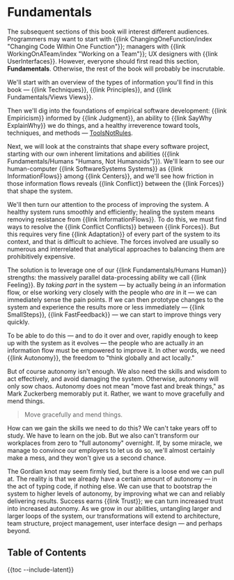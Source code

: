 # Fundamentals

The subsequent sections of this book will interest different audiences. Programmers may want to start with {{link ChangingOneFunction/index "Changing Code Within One Function"}}; managers with {{link WorkingOnATeam/index "Working on a Team"}}; UX designers with {{link UserInterfaces}}. However, everyone should first read this section, **Fundamentals**. Otherwise, the rest of the book will probably be inscrutable.

We'll start with an overview of the types of information you'll find in this book — {{link Techniques}}, {{link Principles}}, and {{link Fundamentals/Views Views}}.

Then we'll dig into the foundations of empirical software development: {{link Empiricism}} informed by {{link Judgment}}, an ability to {{link SayWhy ExplainWhy}} we do things, and a healthy irreverence toward tools, techniques, and methods — [ToolsNotRules](Techniques.html#tools-not-rules).

Next, we will look at the constraints that shape every software project, starting with our own inherent limitations and abilities ({{link Fundamentals/Humans "Humans, Not Humanoids"}}). We'll learn to see our human-computer {{link SoftwareSystems Systems}} as {{link InformationFlows}} among {{link Centers}}, and we'll see how friction in those information flows reveals {{link Conflict}} between the {{link Forces}} that shape the system.

We'll then turn our attention to the process of improving the system. A healthy system runs smoothly and efficiently; healing the system means removing resistance from {{link InformationFlows}}. To do this, we must find ways to resolve the {{link Conflict Conflicts}} between {{link Forces}}. But this requires very fine {{link Adaptation}} of every part of the system to its context, and that is difficult to achieve. The forces involved are usually so numerous and interrelated that analytical approaches to balancing them are prohibitively expensive.

The solution is to leverage one of our {{link Fundamentals/Humans Human}} strengths: the massively parallel data-processing ability we call {{link Feeling}}. By _taking part_ in the system — by actually being _in_ an information flow, or else working very closely with the people who _are_ in it — we can immediately sense the pain points. If we can then prototype changes to the system and experience the results more or less immediately — {{link SmallSteps}}, {{link FastFeedback}} — we can start to improve things very quickly.

To be able to do this — and to do it over and over, rapidly enough to keep up with the system as it evolves — the people who are actually _in_ an information flow must be empowered to improve it. In other words, we need {{link Autonomy}}, the freedom to "think globally and act locally."

But of course autonomy isn't enough. We also need the skills and wisdom to act effectively, and avoid damaging the system. Otherwise, autonomy will only sow chaos. Autonomy does not mean "move fast and break things," as Mark Zuckerberg memorably put it. Rather, we want to move gracefully and mend things.

<blockquote class="pullquote">
<p>Move gracefully and mend things.</p>
</blockquote>

How can we gain the skills we need to do this? We can't take years off to study. We have to learn on the job. But we also can't transform our workplaces from zero to "full autonomy" overnight. If, by some miracle, we manage to convince our employers to let us do so, we'll almost certainly make a mess, and they won't give us a second chance.

The Gordian knot may seem firmly tied, but there is a loose end we can pull at. The reality is that we already have a certain amount of autonomy — in the act of typing code, if nothing else. We can use that to bootstrap the system to higher levels of autonomy, by improving what we can and reliably delivering results. Success earns {{link Trust}}; we can turn increased trust into increased autonomy. As we grow in our abilities, untangling larger and larger loops of the system, our transformations will extend to architecture, team structure, project management, user interface design — and perhaps beyond.

## Table of Contents

{{toc --include-latent}}
